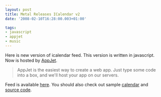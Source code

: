 ```yaml
---
layout: post
title: Metal Releases ICalendar v2
date: '2008-02-10T16:28:00.003+01:00'

tags:
- javascript
- appjet
- music
---
```


Here is new version of icalendar feed. This version is written in javascript. 
Now is hosted by <a href="http://appjet.com/">AppJet</a>.
>AppJet is the easiest way to create a web app. Just type some code into a box, and we'll host your app on our servers.

Feed is available <a href="http://metalstorm-releases.appjet.net/calendar.ics">here</a>.
You should also check out sample <a href="http://metalstorm-releases.appjet.net/">calendar</a> and <a href="http://source.metalstorm-releases.appjet.net/">source code</a>.